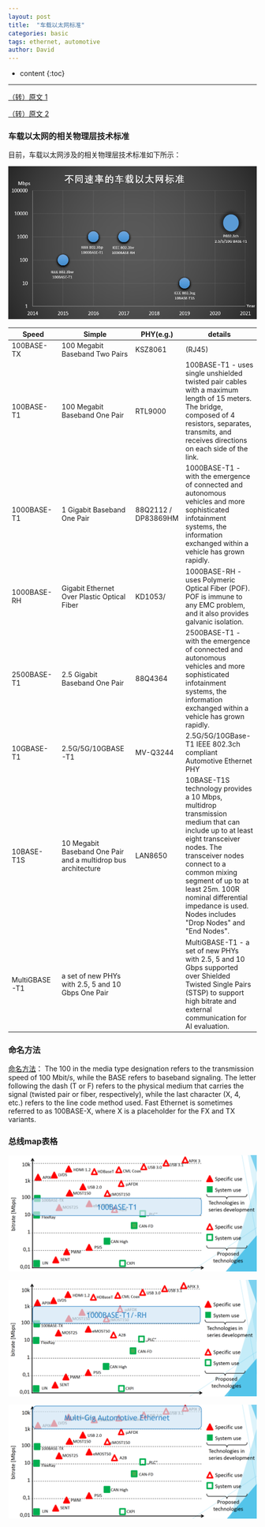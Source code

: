 ```yaml
---
layout: post
title:  "车载以太网标准"
categories: basic
tags: ethernet, automotive
author: David
---
```


* content
{:toc}

---

[（转）原文 1](https://zhuanlan.zhihu.com/p/567444858)

[（转）原文 2](https://www.guardknox.com/automotive-ethernet/)

### 车载以太网的相关物理层技术标准
目前，车载以太网涉及的相关物理层技术标准如下所示：

![不同速率的车载以太网标准](https://github.com/titron/titron.github.io/raw/master/img/2024-01-09-automotive_ethernet_spec.png)

| Speed | Simple | PHY(e.g.) | details |
|-|-|-|-|
| 100BASE-TX | 100 Megabit Baseband Two Pairs | KSZ8061 | (RJ45) |
| 100BASE-T1 | 100 Megabit Baseband One Pair | RTL9000 | 100BASE-T1 - uses single unshielded twisted pair cables with a maximum length of 15 meters. The bridge, composed of 4 resistors, separates, transmits, and receives directions on each side of the link. |
| 1000BASE-T1 | 1 Gigabit Baseband One Pair | 88Q2112 / DP83869HM | 1000BASE-T1 - with the emergence of connected and autonomous vehicles and more sophisticated infotainment systems, the information exchanged within a vehicle has grown rapidly. |
| 1000BASE-RH | Gigabit Ethernet Over Plastic Optical Fiber | KD1053/ | 1000BASE-RH - uses Polymeric Optical Fiber (POF). POF is immune to any EMC problem, and it also provides galvanic isolation. |
| 2500BASE-T1 | 2.5 Gigabit Baseband One Pair | 88Q4364 | 2500BASE-T1 - with the emergence of connected and autonomous vehicles and more sophisticated infotainment systems, the information exchanged within a vehicle has grown rapidly. |
| 10GBASE-T1 | 2.5G/5G/10GBASE-T1 | MV-Q3244 | 2.5G/5G/10GBase-T1 IEEE 802.3ch compliant Automotive Ethernet PHY |
| 10BASE-T1S | 10 Megabit Baseband One Pair and a multidrop bus architecture | LAN8650 | 10BASE-T1S technology provides a 10 Mbps, multidrop transmission medium that can include up to at least eight transceiver nodes. The transceiver nodes connect to a common mixing segment of up to at least 25m. 100R nominal differential impedance is used. Nodes includes "Drop Nodes" and "End Nodes". |
| MultiGBASE-T1 | a set of new PHYs with 2.5, 5 and 10 Gbps One Pair |  | MultiGBASE-T1 - a set of new PHYs with 2.5, 5 and 10 Gbps supported over Shielded Twisted Single Pairs (STSP) to support high bitrate and external communication for AI evaluation. |

### 命名方法
[命名方法](https://en.wikipedia.org/wiki/Fast_Ethernet)：
The 100 in the media type designation refers to the transmission speed of 100 Mbit/s, while the BASE refers to baseband signaling. The letter following the dash (T or F) refers to the physical medium that carries the signal (twisted pair or fiber, respectively), while the last character (X, 4, etc.) refers to the line code method used. Fast Ethernet is sometimes referred to as 100BASE-X, where X is a placeholder for the FX and TX variants.

### 总线map表格
![100BASE-T1](https://github.com/titron/titron.github.io/raw/master/img/2024-01-09-automotive_ethernet_spec_100base-T1.png)

![1000BASE-T1](https://github.com/titron/titron.github.io/raw/master/img/2024-01-09-automotive_ethernet_spec_1000base-T1-RH.png)

![multi giga](https://github.com/titron/titron.github.io/raw/master/img/2024-01-09-automotive_ethernet_spec_Multi-Gig.png)